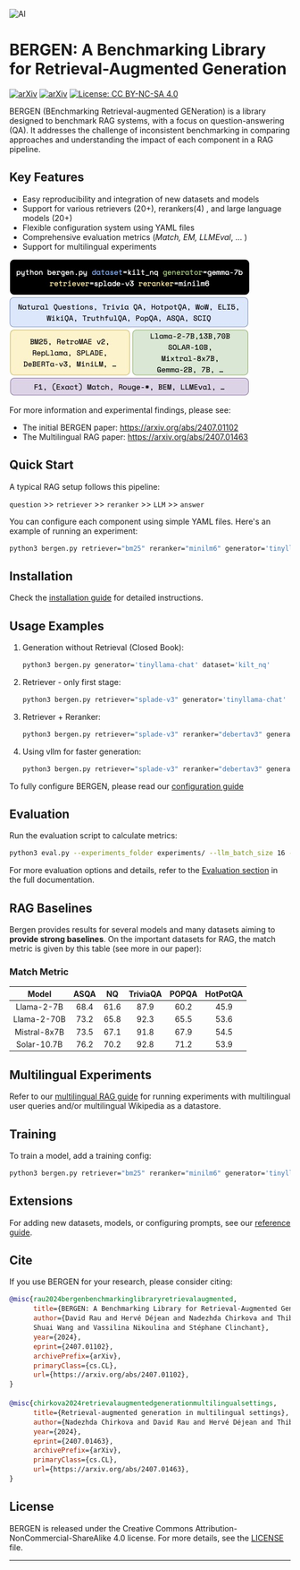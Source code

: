 
![Al](https://upload.wikimedia.org/wikipedia/commons/6/62/Night_view_from_Mount_Floyen_-_Bergen%2C_Norway.jpg)

# BERGEN: A Benchmarking Library for Retrieval-Augmented Generation
 
[![arXiv](https://img.shields.io/badge/arXiv-2407.01102-b31b1b.svg)](https://arxiv.org/abs/2407.01102)
[![arXiv](https://img.shields.io/badge/arXiv-2407.01463-b31b1b.svg)](https://arxiv.org/abs/2407.01463)
[![License: CC BY-NC-SA 4.0](https://img.shields.io/badge/License-CC%20BY--NC--SA%204.0-lightgrey.svg)](https://creativecommons.org/licenses/by-nc-sa/4.0/)

BERGEN (BEnchmarking Retrieval-augmented GENeration) is a library designed to benchmark RAG systems, with a focus on question-answering (QA). It addresses the challenge of inconsistent benchmarking in comparing approaches and understanding the impact of each component in a RAG pipeline.

## Key Features

- Easy reproducibility and integration of new datasets and models
- Support for various retrievers (20+), rerankers(4) , and large language models (20+)
- Flexible configuration system using YAML files
- Comprehensive evaluation metrics (*Match, EM, LLMEval*, ... )
- Support for multilingual experiments

![](documentations/images/teaser_bergen.jpg) 


For more information and experimental findings, please see:
- The initial BERGEN paper: https://arxiv.org/abs/2407.01102
- The Multilingual RAG paper: https://arxiv.org/abs/2407.01463

## Quick Start

A typical RAG setup follows this pipeline:

`question` >> `retriever` >> `reranker` >> `LLM` >> `answer`

You can configure each component using simple YAML files. Here's an example of running an experiment:

```bash
python3 bergen.py retriever="bm25" reranker="minilm6" generator='tinyllama-chat' dataset='kilt_nq'
```

## Installation

Check the [installation guide](documentations/INSTALL.md) for detailed instructions.


## Usage Examples

1. Generation without Retrieval (Closed Book):
   ```bash
   python3 bergen.py generator='tinyllama-chat' dataset='kilt_nq'
   ```

2. Retriever - only first stage:
   ```bash
   python3 bergen.py retriever="splade-v3" generator='tinyllama-chat' dataset='kilt_nq'
   ```

3. Retriever + Reranker:
   ```bash
   python3 bergen.py retriever="splade-v3" reranker="debertav3" generator='tinyllama-chat' dataset='kilt_nq'
   ```

4. Using vllm for faster generation:
   ```bash
   python3 bergen.py retriever="splade-v3" reranker="debertav3" generator='vllm_SOLAR-107B' dataset='kilt_nq'
   ```

To fully configure BERGEN, please read our [configuration guide](documentations/config.md)

## Evaluation

Run the evaluation script to calculate metrics:

```bash
python3 eval.py --experiments_folder experiments/ --llm_batch_size 16 --split 'dev' --vllm
```

For more evaluation options and details, refer to the [Evaluation section](documentations/evaluations.md) in the full documentation.

## RAG Baselines
Bergen provides results for several models and many datasets aiming to **provide strong baselines**. On the important datasets for RAG, the match metric is given by this table (see more in our paper): 
### Match Metric
 Model | ASQA | NQ | TriviaQA | POPQA | HotPotQA|
:----------:|:----------:|:----------:|:----------:|:----------:|:----------:
Llama-2-7B  | 68.4 | 61.6 | 87.9 | 60.2 |  45.9|
Llama-2-70B | 73.2 | 65.8 | 92.3 | 65.5  | 53.6|
Mistral-8x7B| 73.5 | 67.1 | 91.8 | 67.9 |  54.5|
Solar-10.7B   | 76.2 | 70.2 | 92.8 | 71.2 |  53.9|


## Multilingual Experiments

Refer to our [multilingual RAG guide](documentations/multilingual.md) for running experiments with multilingual user queries and/or multilingual Wikipedia as a datastore.


## Training

To train a model, add a training config:

```bash
python3 bergen.py retriever="bm25" reranker="minilm6" generator='tinyllama-chat' dataset='kilt_nq' train='lora'
```

## Extensions

For adding new datasets, models, or configuring prompts, see our [reference guide](documentations/extensions.md).


## Cite

If you use BERGEN for your research, please consider citing:

```bibtex
@misc{rau2024bergenbenchmarkinglibraryretrievalaugmented,
      title={BERGEN: A Benchmarking Library for Retrieval-Augmented Generation}, 
      author={David Rau and Hervé Déjean and Nadezhda Chirkova and Thibault Formal and
      Shuai Wang and Vassilina Nikoulina and Stéphane Clinchant},
      year={2024},
      eprint={2407.01102},
      archivePrefix={arXiv},
      primaryClass={cs.CL},
      url={https://arxiv.org/abs/2407.01102}, 
}

@misc{chirkova2024retrievalaugmentedgenerationmultilingualsettings,
      title={Retrieval-augmented generation in multilingual settings}, 
      author={Nadezhda Chirkova and David Rau and Hervé Déjean and Thibault Formal and Stéphane Clinchant and Vassilina Nikoulina},
      year={2024},
      eprint={2407.01463},
      archivePrefix={arXiv},
      primaryClass={cs.CL},
      url={https://arxiv.org/abs/2407.01463}, 
}
```

## License

BERGEN is released under the Creative Commons Attribution-NonCommercial-ShareAlike 4.0 license. For more details, see the [LICENSE](LICENSE) file.

---
